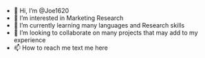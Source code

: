 - 👋 Hi, I’m @Joe1620
- 👀 I’m interested in Marketing Research
- 🌱 I’m currently learning many languages and Research skills
- 💞️ I’m looking to collaborate on many projects that may add to my experience
- 📫 How to reach me text me here
<!---
Joe1620/Joe1620 is a ✨ special ✨ repository because its `README.md` (this file) appears on your GitHub profile.
You can click the Preview link to take a look at your changes.
--->
